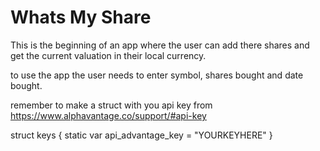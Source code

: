 #  Whats My Share

This is the beginning of an app where the user can add there shares and get the current valuation in their local currency.

to use the app the user needs to enter symbol, shares bought and date bought.



remember to make a struct with you api key from https://www.alphavantage.co/support/#api-key

struct keys {
static var api_advantage_key = "YOURKEYHERE"
}

